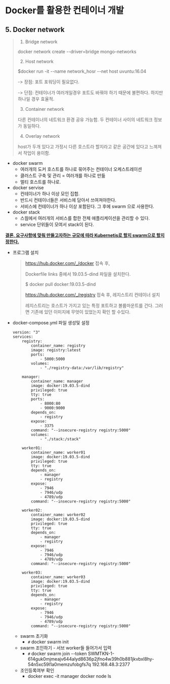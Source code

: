 # Docker를 활용한 컨테이너 개발

## 5. Docker network

>  1. Bridge network
>
>  docker network create --driver=bridge mongo-networks
>
>  2. Host network
>
>  $docker run -it --name network_hosr --net host uvuntu:16.04
>
>  -> 장점: 포트 포워딩이 필요없다.
>
>  -> 단점: 컨테이너가 여러개일경우 포트도 바꿔야 하기 때문에 불편하다. 하지만 하나일 경우 효율적.
>
>  3. Container network
>
>  다른 컨테이너의 네트워크 환경 공유 가능함. 두 컨테이너 사이의 네트워크 정보가 동일하다.
>
>  4. Overlay network
>
>  host가 두개 있다고 가정시 다른 호스트라 할지라고 같은 공간에 있다고 느껴져서 작업이 용이함.

+ docker swarm
  + 여러개의 도커 호스트를 하나로 묶어주는 컨테이너 오케스트레이션
  + 클러스트 구축 및 관리 = 여러개를 하나로 만듦
  + 멀티 호스트를 하나로.
+ docker servise
  + 컨테이너가 하나 이상 모인 집합. 
  + 반드시 컨테이너들은 서비스에 담아서 쓰여져야한다.
  + 서비스에 컨테이너가 하나 이상 포함된다. 그 후에 swarm 으로 사용한다.
+ docker stack
  + 스웜에서 여러개의 서비스를 합한 전체 애플리케이션을 관리할 수 있다.
  + service 단위들이 모여서 stack이 된다.

 <u>**결론, 요구사항에 맞춰 만들고자하는 규모에 따라 Kubernetis로 할지 swarm으로 할지 정한다.**</u>



+ 프로그램 설치

  > https://hub.docker.com/_/docker 접속 후,
  >
  > Dockerfile links 중에서 19.03.5-dind 파일을 설치한다.
  >
  > $ docker pull docker:19.03.5-dind
  >
  > 
  >
  > https://hub.docker.com/_/registry 접속 후, 레지스트리 컨테이너 설치
  >
  > 레지스트리는 호스트가 가지고 있는 특정 포트하고 볼륨마운트를 건다. 그러면 기존에 있던 이미지에 무엇이 있었는지 확인 할 수있다.

  

+ docker-compose.yml 파일 생성및 설정

  ```
  version: "3"
  services: 
      registry:
          container_name: registry
          image: registry:latest
          ports: 
              - 5000:5000
          volumes: 
              - "./registry-data:/var/lib/registry"
  
      manager:
          container_name: manager
          image: docker:19.03.5-dind
          privileged: true
          tty: true
          ports:
              - 8000:80
              - 9000:9000
          depends_on: 
              - registry
          expose: 
              - 3375
          command: "--insecure-registry registry:5000"
          volumes: 
              - "./stack:/stack"
  
      worker01:
          container_name: worker01
          image: docker:19.03.5-dind
          privileged: true
          tty: true
          depends_on: 
              - manager
              - registry
          expose: 
              - 7946
              - 7946/udp
              - 4789/udp
          command: "--insecure-registry registry:5000"
  
      worker02:
          container_name: worker02
          image: docker:19.03.5-dind
          privileged: true
          tty: true
          depends_on: 
              - manager
              - registry
          expose: 
              - 7946
              - 7946/udp
              - 4789/udp
          command: "--insecure-registry registry:5000"
  
      worker03:
          container_name: worker03
          image: docker:19.03.5-dind
          privileged: true
          tty: true
          depends_on: 
              - manager
              - registry
          expose: 
              - 7946
              - 7946/udp
              - 4789/udp
          command: "--insecure-registry registry:5000"
  ```

  

  + swarm 초기화
    + `#` docker swarm init
  + swarm 조인하기 - 서브 worker들 들어가서 입력
    + `#` docker swarm join --token SWMTKN-1-614guk0mjmeajv644alyd8636p2jfno4w39h0b881jkvbxl8hy-54n5xc59l1a0memzufobgfs7q 192.168.48.3:2377
  + 조인등록여부 확인
    + docker exec -it manager docker node ls


